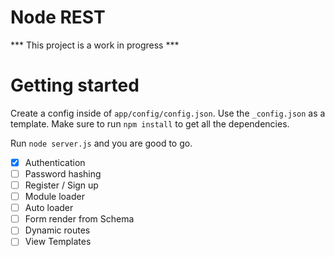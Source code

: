 Node REST
===

*** This project is a work in progress ***


Getting started
===

Create a config inside of `app/config/config.json`. Use the `_config.json` as a template.
Make sure to run `npm install` to get all the dependencies.

Run `node server.js` and you are good to go.



* [x] Authentication
* [ ] Password hashing
* [ ] Register / Sign up
* [ ] Module loader
* [ ] Auto loader
* [ ] Form render from Schema
* [ ] Dynamic routes
* [ ] View Templates
